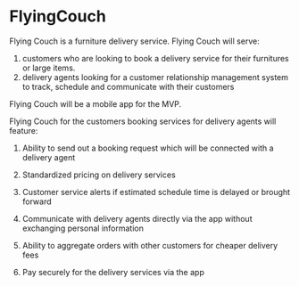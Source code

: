 # FlyingCouch
Flying Couch is a furniture delivery service.
Flying Couch will serve: 

1) customers who are looking to book a delivery service for their furnitures or large items.  
2) delivery agents looking for a customer relationship management system to track, schedule and communicate with their customers

Flying Couch will be a mobile app for the MVP.  

Flying Couch for the customers booking services for delivery agents will feature:

1) Ability to send out a booking request which will be connected with a delivery agent

2) Standardized pricing on delivery services

3) Customer service alerts if estimated schedule time is delayed or brought forward

4) Communicate with delivery agents directly via the app without exchanging personal information

5) Ability to aggregate orders with other customers for cheaper delivery fees

6) Pay securely for the delivery services via the app
